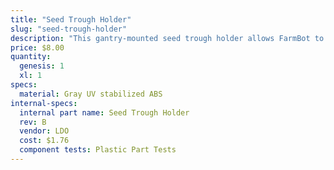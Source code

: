 ```yaml
---
title: "Seed Trough Holder"
slug: "seed-trough-holder"
description: "This gantry-mounted seed trough holder allows FarmBot to bring seeds with it while traveling along the x-axis, shortening the time needed for seed injection."
price: $8.00
quantity:
  genesis: 1
  xl: 1
specs:
  material: Gray UV stabilized ABS
internal-specs:
  internal part name: Seed Trough Holder
  rev: B
  vendor: LDO
  cost: $1.76
  component tests: Plastic Part Tests
---
```

